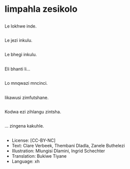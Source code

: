 # Iimpahla zesikolo

##
Le lokhwe inde.

##
Le jezi inkulu.

##
Le bhegi inkulu.

##
Eli bhanti li...

##
Lo mnqwazi mncinci.

##
Iikawusi zimfutshane.

##
Kodwa ezi zihlangu zintsha.

##
... zingena kakuhle.

##
* License: [CC-BY-NC]
* Text: Clare Verbeek, Thembani Dladla, Zanele Buthelezi
* Illustration: Mlungisi Dlamini, Ingrid Schechter
* Translation: Bukiwe Tiyane
* Language: xh
